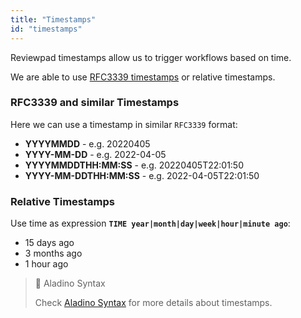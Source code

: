 ```yaml
---
title: "Timestamps"
id: "timestamps"
---
```


Reviewpad timestamps allow us to trigger workflows based on time.

We are able to use [RFC3339 timestamps](https://pkg.go.dev/time#pkg-constants) or relative timestamps.

### RFC3339 and similar Timestamps

Here we can use a timestamp in similar `RFC3339` format:

- **YYYYMMDD** - e.g. 20220405
- **YYYY-MM-DD** - e.g. 2022-04-05
- **YYYYMMDDTHH:MM:SS** - e.g. 20220405T22:01:50
- **YYYY-MM-DDTHH:MM:SS** - e.g. 2022-04-05T22:01:50

### Relative Timestamps

Use time as expression **`TIME year|month|day|week|hour|minute ago`**:

- 15 days ago
- 3 months ago
- 1 hour ago

> 📘 Aladino Syntax
> 
> Check [Aladino Syntax](/guides/aladino/syntax) for more details about timestamps.